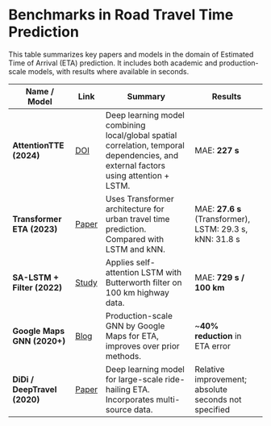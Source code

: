 # Benchmarks in Road Travel Time Prediction

This table summarizes key papers and models in the domain of Estimated Time of Arrival (ETA) prediction. It includes both academic and production-scale models, with results where available in seconds.

| Name / Model                      | Link | Summary | Results |
|----------------------------------|------|---------|---------|
| **AttentionTTE (2024)**          | [DOI](https://doi.org/10.3389/frai.2024.1258086) | Deep learning model combining local/global spatial correlation, temporal dependencies, and external factors using attention + LSTM. | MAE: **227 s** |
| **Transformer ETA (2023)**       | [Paper](https://ieeexplore.ieee.org/document/9998743) | Uses Transformer architecture for urban travel time prediction. Compared with LSTM and kNN. | MAE: **27.6 s** (Transformer), LSTM: 29.3 s, kNN: 31.8 s |
| **SA-LSTM + Filter (2022)**      | [Study](https://www.mdpi.com/1424-8220/22/1/330) | Applies self-attention LSTM with Butterworth filter on 100 km highway data. | MAE: **729 s / 100 km** |
| **Google Maps GNN (2020+)**      | [Blog](https://ai.googleblog.com/2020/06/using-graph-neural-networks-to.html) | Production-scale GNN by Google Maps for ETA, improves over prior methods. | ~**40% reduction** in ETA error |
| **DiDi / DeepTravel (2020)**     | [Paper](https://arxiv.org/abs/1802.04798) | Deep learning model for large-scale ride-hailing ETA. Incorporates multi-source data. | Relative improvement; absolute seconds not specified |
